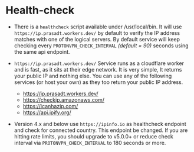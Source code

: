 # Health-check

- There is a `healthcheck` script available under /usr/local/bin. It will use `https://ip.prasadt.workers.dev/` by default to verify the IP address matches with one of the logical servers. By default service will keep checking every `PROTONVPN_CHECK_INTERVAL` _(default = 90)_ seconds using the same api endpoint.

- `https://ip.prasadt.workers.dev/` Service runs as a cloudflare worker and is fast, as it sits at their edge network. It is very simple, It returns your public IP and nothing else. You can use any of the following services (or host your own) as they too return your public IP address.
  * https://ip.prasadt.workers.dev/
  * https://checkip.amazonaws.com/
  * https://icanhazip.com/
  * https://api.ipify.org/

- Version 4.x and below use `https://ipinfo.io` as healthcheck endpoint and check for connected country. This endpoint be changed. If you are hitting rate limits, you should upgrade to v5.0.0+ or reduce check interval via `PROTONVPN_CHECK_INTERVAL` to 180 seconds or more.
